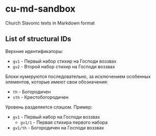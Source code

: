 # cu-md-sandbox

Church Slavonic texts in Markdown format

## List of structural IDs

Верхние идентификаторы:

* `gv1` - Первый набор стихир на Господи воззвах
* `gv2` - Второй набор стихир на Господи воззвах

Блоки нумеруются последовательно, за исключением особенных элементов, которые имеют свои обозначения:

* `th` - Богородичен
* `sth` - Крестобогородичен

Уровень разделяется слэшом. Пример:

* `gv1` - Первый набор на Господи воззвах
    * `gv1/1` - Первая стихира первого набора
* `gv1/th` - Богородичен на Господи воззвах